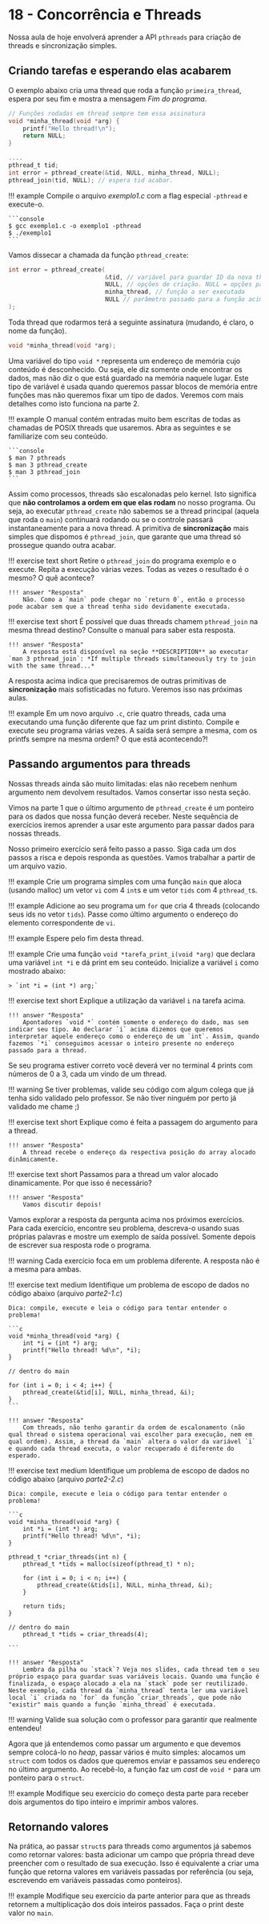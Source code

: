 # 18 - Concorrência e Threads

Nossa aula de hoje envolverá aprender a API `pthreads` para criação de threads e sincronização simples.

## Criando tarefas e esperando elas acabarem

O exemplo abaixo cria uma thread que roda a função `primeira_thread`, espera por seu fim e mostra a mensagem *Fim do programa*.

```c
// Funções rodadas em thread sempre tem essa assinatura
void *minha_thread(void *arg) {
    printf("Hello thread!\n");
    return NULL;
}

....
pthread_t tid;
int error = pthread_create(&tid, NULL, minha_thread, NULL);
pthread_join(tid, NULL); // espera tid acabar.
```

!!! example
    Compile o arquivo *exemplo1.c* com a flag especial `-pthread` e execute-o.

<div class="termy">

    ```console
    $ gcc exemplo1.c -o exemplo1 -pthread
    $ ./exemplo1
    ```

</div>

Vamos dissecar a chamada da função `pthread_create`:

```c
int error = pthread_create(
                           &tid, // variável para guardar ID da nova thread
                           NULL, // opções de criação. NULL = opções padrão
                           minha_thread, // função a ser executada
                           NULL // parâmetro passado para a função acima
);
```

Toda thread que rodarmos terá a seguinte assinatura (mudando, é claro, o nome da função).

```c
void *minha_thread(void *arg);
```

Uma variável do tipo `void *` representa um endereço de memória cujo conteúdo é desconhecido. Ou seja, ele diz somente onde encontrar os dados, mas não diz o que está guardado na memória naquele lugar. Este tipo de variável é usada quando queremos passar blocos de memória entre funções mas não queremos fixar um tipo de dados. Veremos com mais detalhes como isto funciona na parte 2.

!!! example
    O manual contém entradas muito bem escritas de todas as chamadas de POSIX threads que usaremos. Abra as seguintes e se familiarize com seu conteúdo.

<div class="termy">

    ```console
    $ man 7 pthreads
    $ man 3 pthread_create
    $ man 3 pthread_join
    ```

</div>

Assim como processos, threads são escalonadas pelo kernel. Isto significa que **não controlamos a ordem em que elas rodam** no nosso programa. Ou seja, ao executar `pthread_create` não sabemos se a thread principal (aquela que roda o `main`) continuará rodando ou se o controle passará instantaneamente para a nova thread. A primitiva de **sincronização** mais simples que dispomos é `pthread_join`, que garante que uma thread só prossegue quando outra acabar.

!!! exercise text short
    Retire o `pthread_join` do programa exemplo e o execute. Repita a execução várias vezes. Todas as vezes o resultado é o mesmo? O quê acontece?

    !!! answer "Resposta"
        Não. Como a `main` pode chegar no `return 0`, então o processo pode acabar sem que a thread tenha sido devidamente executada.

!!! exercise text short
    É possível que duas threads chamem `pthread_join` na mesma thread destino? Consulte o manual para saber esta resposta.

    !!! answer "Resposta"
        A resposta está disponível na seção **DESCRIPTION** ao executar `man 3 pthread_join`: *If multiple threads simultaneously try to join with the same thread...*

A resposta acima indica que precisaremos de outras primitivas de **sincronização** mais sofisticadas no futuro. Veremos isso nas próximas aulas.

!!! example
    Em um novo arquivo `.c`, crie quatro threads, cada uma executando uma função diferente que faz um print distinto. Compile e execute seu programa várias vezes. A saída será sempre a mesma, com os printfs sempre na mesma ordem? O que está acontecendo?!

## Passando argumentos para threads

Nossas threads ainda são muito limitadas: elas não recebem nenhum argumento nem devolvem resultados. Vamos consertar isso nesta seção.

Vimos na parte 1 que o último argumento de `pthread_create` é um ponteiro para os dados que nossa função deverá receber. Neste sequência de exercícios iremos aprender a usar este argumento para passar dados para nossas threads.

Nosso primeiro exercício será feito passo a passo. Siga cada um dos passos a risca e depois responda as questões. Vamos trabalhar a partir de um arquivo vazio.

!!! example
    Crie um programa simples com uma função `main` que aloca (usando malloc) um vetor `vi` com 4 `int`s  e um vetor `tids` com 4 `pthread_t`s.

!!! example
    Adicione ao seu programa um `for` que cria 4 threads (colocando seus ids no vetor `tids`). Passe como último argumento o endereço do elemento correspondente de `vi`.

!!! example
    Espere pelo fim desta thread.

!!! example
    Crie uma função `void *tarefa_print_i(void *arg)` que declara uma variável `int *i` e dá print em seu conteúdo. Inicialize a variável `i` como mostrado abaixo:

    > `int *i = (int *) arg;`

!!! exercise text short
    Explique a utilização da variável `i` na tarefa acima.

    !!! answer "Resposta"
        Apontadores `void *` contém somente o endereço do dado, mas sem indicar seu tipo. Ao declarar `i` acima dizemos que queremos interpretar aquele endereço como o endereço de um `int`. Assim, quando fazemos `*i` conseguimos acessar o inteiro presente no endereço passado para a thread. 

Se seu programa estiver correto você deverá ver no terminal 4 prints com números de 0 a 3, cada um vindo de um thread.

!!! warning
    Se tiver problemas, valide seu código com algum colega que já tenha sido validado pelo professor. Se não tiver ninguém por perto já validado me chame ;)

!!! exercise text short
    Explique como é feita a passagem do argumento para a thread.

    !!! answer "Resposta"
        A thread recebe o endereço da respectiva posição do array alocado dinâmicamente.


!!! exercise text short
    Passamos para a thread um valor alocado dinamicamente. Por que isso é necessário?

    !!! answer "Resposta"
        Vamos discutir depois!


Vamos explorar a resposta da pergunta acima nos próximos exercícios. Para cada exercício, encontre seu problema, descreva-o usando suas próprias palavras e mostre um exemplo de saída possível. Somente depois de escrever sua resposta rode o programa.

!!! warning
    Cada exercício foca em um problema diferente. A resposta não é a mesma para ambas.

!!! exercise text medium
    Identifique um problema de escopo de dados no código abaixo (arquivo *parte2-1.c*)

    Dica: compile, execute e leia o código para tentar entender o problema!

    ```c
    void *minha_thread(void *arg) {
        int *i = (int *) arg;
        printf("Hello thread! %d\n", *i);
    }

    // dentro do main

    for (int i = 0; i < 4; i++) {
        pthread_create(&tid[i], NULL, minha_thread, &i);
    }
    ```

    !!! answer "Resposta"
        Com threads, não tenho garantir da ordem de escalonamento (não qual thread o sistema operacional vai escolher para execução, nem em qual ordem). Assim, a thread da `main` altera o valor da variável `i` e quando cada thread executa, o valor recuperado é diferente do esperado.

!!! exercise text medium
    Identifique um problema de escopo de dados no código abaixo (arquivo *parte2-2.c*)

    Dica: compile, execute e leia o código para tentar entender o problema!

    ```c
    void *minha_thread(void *arg) {
        int *i = (int *) arg;
        printf("Hello thread! %d\n", *i);
    }

    pthread_t *criar_threads(int n) {
        pthread_t *tids = malloc(sizeof(pthread_t) * n);

        for (int i = 0; i < n; i++) {
            pthread_create(&tids[i], NULL, minha_thread, &i);
        }

        return tids;
    }

    // dentro do main
        pthread_t *tids = criar_threads(4);

    ```

    !!! answer "Resposta"
        Lembra da pilha ou `stack`? Veja nos slides, cada thread tem o seu próprio espaço para guardar suas variáveis locais. Quando uma função é finalizada, o espaço alocado a ela na `stack` pode ser reutilizado. Neste exemplo, cada thread da `minha_thread` tenta ler uma variável local `i` criada no `for` da função `criar_threads`, que pode não "existir" mais quando a função `minha_thread` é executada.


!!! warning
    Valide sua solução com o professor para garantir que realmente entendeu!

Agora que já entendemos como passar um argumento e que devemos sempre colocá-lo no *heap*, passar vários é muito simples: alocamos um `struct` com todos os dados que queremos enviar e passamos seu endereço no último argumento. Ao recebê-lo, a função faz um *cast* de `void *` para um ponteiro para o `struct`.

!!! example
    Modifique seu exercício do começo desta parte para receber dois argumentos do tipo inteiro e imprimir ambos valores.


## Retornando valores

Na prática, ao passar `struct`s para threads como argumentos já sabemos como retornar valores: basta adicionar um campo que própria thread deve preencher com o resultado de sua execução. Isso é equivalente a criar uma função que retorna valores em variáveis passadas por referência (ou seja, escrevendo em variáveis passadas como ponteiros).

!!! example
    Modifique seu exercício da parte anterior para que as threads retornem a multiplicação dos dois inteiros passados. Faça o print deste valor no `main`.

